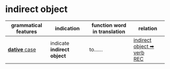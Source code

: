 # indirect object

|grammatical features|indication|function word in translation|relation|
|-|-|-|-|
|[**dative** case](https://assets-hk.wikipali.org/pali-handbook/zh-Hans/declension/dat.html)|indicate **indirect object**|to……|[indirect object ➡ verb<br>REC](https://assets-hk.wikipali.org/pali-handbook/zh-Hans/basic-relation/dat/dat-rec.html)|
